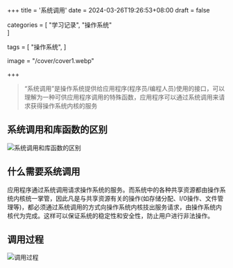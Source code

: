 +++
title = '系统调用'
date = 2024-03-26T19:26:53+08:00
draft = false

categories = [
    "学习记录",
    "操作系统"    
]

tags = [
    "操作系统",
]

image = "/cover/cover1.webp"

+++
>“系统调用”是操作系统提供给应用程序(程序员/编程人员)使用的接口，可以理解为一种可供应用程序调用的特殊函数，应用程序可以通过系统调用来请求获得操作系统内核的服务

## 系统调用和库函数的区别

![系统调用和库函数的区别](../../post/操作系统学习记录/image/Pasted%20image%2020240229183558.png)


## 什么需要系统调用

应用程序通过系统调用请求操作系统的服务。而系统中的各种共享资源都由操作系统内核统一掌管，因此凡是与共享资源有关的操作(如存储分配、I/0操作、文件管理等)，都必须通过系统调用的方式向操作系统内核技出服务请求，由操作系统内核代为完成。这样可以保证系统的稳定性和安全性，防止用户进行非法操作。

## 调用过程

![调用过程](../../post/操作系统学习记录/image/Pasted%20image%2020240229190539.png)

